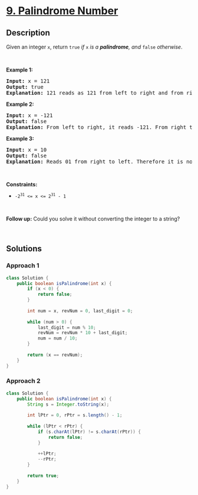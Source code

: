 # [9. Palindrome Number](https://leetcode.com/problems/palindrome-number)

## Description

<p>Given an integer <code>x</code>, return <code>true</code><em> if </em><code>x</code><em> is a </em><span data-keyword="palindrome-integer"><em><strong>palindrome</strong></em></span><em>, and </em><code>false</code><em> otherwise</em>.</p>
<p>&nbsp;</p>

<p><strong class="example">Example 1:</strong></p>
<pre>
<strong>Input:</strong> x = 121
<strong>Output:</strong> true
<strong>Explanation:</strong> 121 reads as 121 from left to right and from right to left.
</pre>

<p><strong class="example">Example 2:</strong></p>
<pre>
<strong>Input:</strong> x = -121
<strong>Output:</strong> false
<strong>Explanation:</strong> From left to right, it reads -121. From right to left, it becomes 121-. Therefore it is not a palindrome.
</pre>

<p><strong class="example">Example 3:</strong></p>
<pre>
<strong>Input:</strong> x = 10
<strong>Output:</strong> false
<strong>Explanation:</strong> Reads 01 from right to left. Therefore it is not a palindrome.
</pre>
<p>&nbsp;</p>

<p><strong>Constraints:</strong></p>
<ul>
    <li><code>-2<sup>31</sup>&nbsp;&lt;= x &lt;= 2<sup>31</sup>&nbsp;- 1</code></li>
</ul>
<p>&nbsp;</p>

<strong>Follow up:</strong> Could you solve it without converting the integer to a string?
<p>&nbsp;</p>

## Solutions

### **Approach 1**

```java
class Solution {
    public boolean isPalindrome(int x) {
        if (x < 0) {
            return false;
        }
        
        int num = x, revNum = 0, last_digit = 0;
        
        while (num > 0) {
            last_digit = num % 10;
            revNum = revNum * 10 + last_digit;
            num = num / 10;
        }
        
        return (x == revNum);
    }
}
```

### **Approach 2**

```java
class Solution {
    public boolean isPalindrome(int x) {
        String s = Integer.toString(x);
        
        int lPtr = 0, rPtr = s.length() - 1;
        
        while (lPtr < rPtr) {
            if (s.charAt(lPtr) != s.charAt(rPtr)) {
                return false;
            }
            
            ++lPtr;
            --rPtr;
        }
        
        return true;
    }
}
```

<!-- tabs:end -->